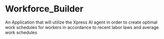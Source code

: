 # Workforce_Builder
An Application that will utilize the Xpress AI agent in order to create optimal work schedules for workers in accordance to recent labor laws and average work schedules

